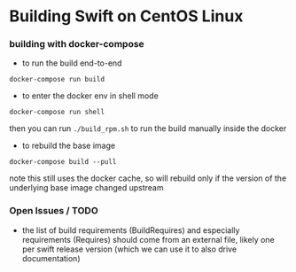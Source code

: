 # Building Swift on CentOS Linux


### building with docker-compose

* to run the build end-to-end

```
docker-compose run build
```

* to enter the docker env in shell mode

```
docker-compose run shell
```

then you can run `./build_rpm.sh` to run the build manually inside the docker


* to rebuild the base image

```
docker-compose build --pull
```

note this still uses the docker cache, so will rebuild only if the version of the underlying base image changed upstream


### Open Issues / TODO
* the list of build requirements (BuildRequires) and especially requirements (Requires) should come from an external file, likely one per swift release version (which we can use it to also drive documentation)
